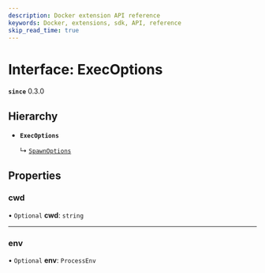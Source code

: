 ```yaml
---
description: Docker extension API reference
keywords: Docker, extensions, sdk, API, reference
skip_read_time: true
---
```


# Interface: ExecOptions

**`since`** 0.3.0

## Hierarchy

- **`ExecOptions`**

  ↳ [`SpawnOptions`](SpawnOptions.md)

## Properties

### cwd

• `Optional` **cwd**: `string`

___

### env

• `Optional` **env**: `ProcessEnv`
